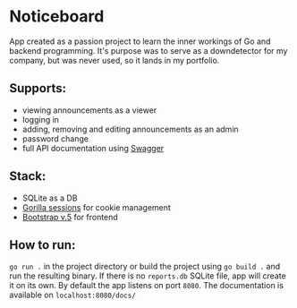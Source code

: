 # Noticeboard

App created as a passion project to learn the inner workings of Go and backend programming.
It's purpose was to serve as a downdetector for my company, but was never used, so it lands in my portfolio.

## Supports:
- viewing announcements as a viewer
- logging in
- adding, removing and editing announcements as an admin
- password change
- full API documentation using [Swagger](https://swagger.io/) 

## Stack:
- SQLite as a DB
- [Gorilla sessions](https://github.com/gorilla/sessions) for cookie management
- [Bootstrap v.5](https://github.com/twbs/bootstrap) for frontend

## How to run:
`go run .` in the project directory or build the project using `go build .` and run the resulting binary. If there is no `reports.db` SQLite file, app will create it on its own.
By default the app listens on port `8080`.
The documentation is available on `localhost:8080/docs/`
